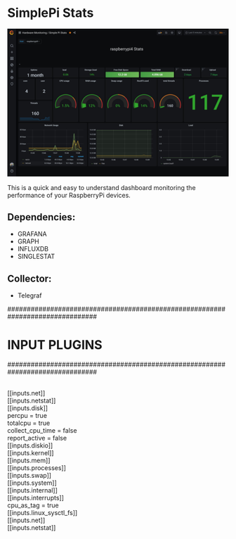 # SimplePi Stats

![screenshot](https://github.com/gogorichie/Simple-Pi-Stats-Dashboard/blob/master/Dashboard.jpg)

This is a quick and easy to understand dashboard monitoring the performance of your RaspberryPi devices.

## Dependencies:
* GRAFANA
* GRAPH
* INFLUXDB
* SINGLESTAT

## Collector:
* Telegraf

###############################################################################
#                            INPUT PLUGINS                                    #
###############################################################################

<br /> [[inputs.net]]
<br /> [[inputs.netstat]]
<br /> [[inputs.disk]]
<br />   percpu = true
<br />   totalcpu = true
<br />   collect_cpu_time = false
<br />   report_active = false
<br /> [[inputs.diskio]]
<br /> [[inputs.kernel]]
<br /> [[inputs.mem]]
<br /> [[inputs.processes]]
<br /> [[inputs.swap]]
<br /> [[inputs.system]]
<br /> [[inputs.internal]]
<br /> [[inputs.interrupts]]
<br />    cpu_as_tag = true
<br /> [[inputs.linux_sysctl_fs]]
<br /> [[inputs.net]]
<br /> [[inputs.netstat]]
